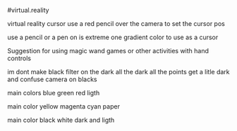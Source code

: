 #virtual.reality


virtual reality cursor use a red pencil over the camera to set the cursor pos


use a pencil or a pen on is extreme one gradient color to use as a cursor 

Suggestion for using magic wand games or other activities with hand controls

im dont make black filter on the dark all the dark all the points get a litle dark and confuse camera on blacks

main colors blue green red ligth

main color yellow magenta cyan paper

main color black white dark and ligth












